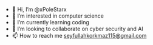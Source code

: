 - 👋 Hi, I’m @xPoleStarx
- 👀 I’m interested in computer science
- 🌱 I’m currently learning coding
- 💞️ I’m looking to collaborate on cyber security and AI
- 📫 How to reach me seyfullahkorkmaz115@gmail.com

<!---
xPoleStarx/xPoleStarx is a ✨ special ✨ repository because its `README.md` (this file) appears on your GitHub profile.
You can click the Preview link to take a look at your changes.
--->
